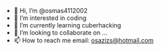 - 👋 Hi, I’m @osmas4112002
- 👀 I’m interested in coding
- 🌱 I’m currently learning cuberhacking
- 💞️ I’m looking to collaborate on ...
- 📫 How to reach me email: osazizs@hotmail.com
<!---
osmas4112002/osmas4112002 is a ✨ special ✨ repository because its `README.md` (this file) appears on your GitHub profile.
You can click the Preview link to take a look at your changes.
--->
